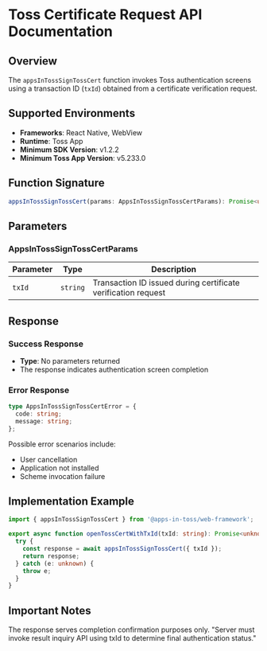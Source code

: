 # Toss Certificate Request API Documentation

## Overview
The `appsInTossSignTossCert` function invokes Toss authentication screens using a transaction ID (`txId`) obtained from a certificate verification request.

## Supported Environments
- **Frameworks**: React Native, WebView
- **Runtime**: Toss App
- **Minimum SDK Version**: v1.2.2
- **Minimum Toss App Version**: v5.233.0

## Function Signature

```typescript
appsInTossSignTossCert(params: AppsInTossSignTossCertParams): Promise<unknown>
```

## Parameters

### AppsInTossSignTossCertParams

| Parameter | Type | Description |
|-----------|------|-------------|
| `txId` | `string` | Transaction ID issued during certificate verification request |

## Response

### Success Response
- **Type**: No parameters returned
- The response indicates authentication screen completion

### Error Response
```typescript
type AppsInTossSignTossCertError = {
  code: string;
  message: string;
};
```

Possible error scenarios include:
- User cancellation
- Application not installed
- Scheme invocation failure

## Implementation Example

```typescript
import { appsInTossSignTossCert } from '@apps-in-toss/web-framework';

export async function openTossCertWithTxId(txId: string): Promise<unknown> {
  try {
    const response = await appsInTossSignTossCert({ txId });
    return response;
  } catch (e: unknown) {
    throw e;
  }
}
```

## Important Notes

The response serves completion confirmation purposes only. "Server must invoke result inquiry API using txId to determine final authentication status."
